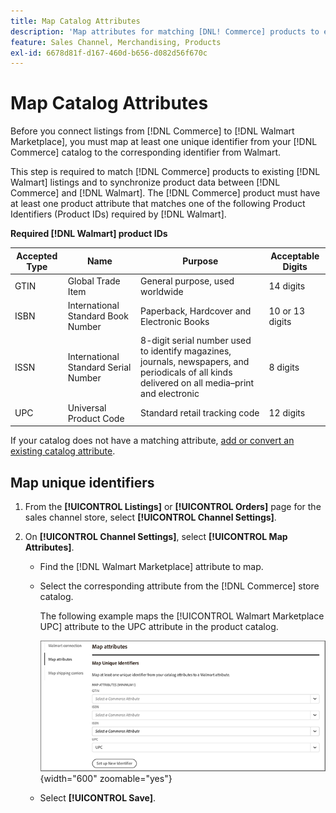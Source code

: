 ```yaml
---
title: Map Catalog Attributes
description: 'Map attributes for matching [DNL! Commerce] products to existing [!DNL Walmart Marketplace] listings and synchronizing data between [!DNL Channel Manager] and [!DNL Walmart].'
feature: Sales Channel, Merchandising, Products
exl-id: 6678d81f-d167-460d-b656-d082d56f670c
---
```

# Map Catalog Attributes

Before you connect listings from [!DNL Commerce] to [!DNL Walmart Marketplace], you must map at least one unique identifier from your [!DNL Commerce] catalog to the corresponding identifier from Walmart.

This step is required to match [!DNL Commerce] products to existing [!DNL Walmart] listings and to synchronize product data between [!DNL Commerce] and [!DNL Walmart]. The [!DNL Commerce] product must have at least one product attribute that matches one of the following Product Identifiers (Product IDs) required by [!DNL Walmart].

**Required [!DNL Walmart] product IDs**

| **Accepted Type** | **Name**                             | **Purpose**                                                                                                                                      | **Acceptable Digits** |
|-------------------|--------------------------------------|--------------------------------------------------------------------------------------------------------------------------------------------------|-----------------------|
| GTIN              | Global Trade Item                    | General purpose, used worldwide                                                                                                                  | 14 digits             |
| ISBN              | International Standard Book Number   | Paperback, Hardcover and Electronic Books                                                                                                        | 10 or 13 digits       |
| ISSN              | International Standard Serial Number | 8-digit serial number used to identify magazines, journals, newspapers, and periodicals of all kinds delivered on all media–print and electronic | 8 digits              |
| UPC               | Universal Product Code               | Standard retail tracking code                                                                                                                    | 12 digits             |

If your catalog does not have a matching attribute, [add or convert an existing catalog attribute](https://experienceleague.adobe.com/docs/commerce-admin/catalog/product-attributes/product-attributes.html).

## Map unique identifiers

1. From the **[!UICONTROL Listings]** or **[!UICONTROL Orders]** page for the sales channel store, select **[!UICONTROL Channel Settings]**.

1. On **[!UICONTROL Channel Settings]**, select **[!UICONTROL Map Attributes]**.

   - Find the [!DNL Walmart Marketplace] attribute to map.

   - Select the corresponding attribute from the [!DNL Commerce] store catalog.

     The following example maps the [!UICONTROL Walmart Marketplace UPC] attribute to the UPC attribute in the product catalog.

     ![Map attributes for product match criteria](assets/products-map-attributes-for-match.png){width="600" zoomable="yes"}

   - Select **[!UICONTROL Save]**.
